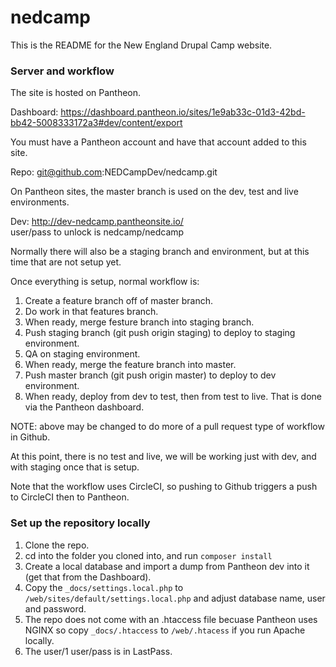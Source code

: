 # nedcamp

This is the README for the New England Drupal Camp website.

### Server and workflow 

The site is hosted on Pantheon. 

Dashboard: https://dashboard.pantheon.io/sites/1e9ab33c-01d3-42bd-bb42-5008333172a3#dev/content/export

You must have a Pantheon account and have that account added to this site.

Repo: git@github.com:NEDCampDev/nedcamp.git

On Pantheon sites, the master branch is used on the dev, test and live environments.

Dev:  http://dev-nedcamp.pantheonsite.io/  
user/pass to unlock is nedcamp/nedcamp

Normally there will also be a staging branch and environment, but at this time that are not setup yet.

Once everything is setup, normal workflow is:

1. Create a feature branch off of master branch.
2. Do work in that features branch.
3. When ready, merge festure branch into staging branch.
4. Push staging branch (git push origin staging) to deploy to staging environment. 
5. QA on staging environment.
6. When ready, merge the feature branch into master.
7. Push master branch (git push origin master) to deploy to dev environment. 
8. When ready, deploy from dev to test, then from test to live.  That is done via the Pantheon dashboard.

NOTE: above may be changed to do more of a pull request type of workflow in Github. 

At this point, there is no test and live, we will be working just with dev, and with staging once that is setup. 

Note that the workflow uses CircleCI, so pushing to Github triggers a push to CircleCI then to Pantheon. 

### Set up the repository locally

1. Clone the repo.
2. cd into the folder you cloned into, and run `composer install`
3. Create a local database and import a dump from Pantheon dev into it (get that from the Dashboard).
4. Copy the `_docs/settings.local.php` to `/web/sites/default/settings.local.php` and adjust database name, user and password. 
5. The repo does not come with an .htaccess file becuase Pantheon uses NGINX so copy `_docs/.htaccess` to `/web/.htacess` if you run Apache locally.
5. The user/1 user/pass is in LastPass.




